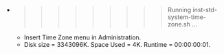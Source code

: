 * >>>>>>>>> Running inst-std-system-time-zone.sh ...
  * Insert Time Zone menu in Administration.
  * Disk size = 3343096K. Space Used = 4K. Runtime = 00:00:00:01.
